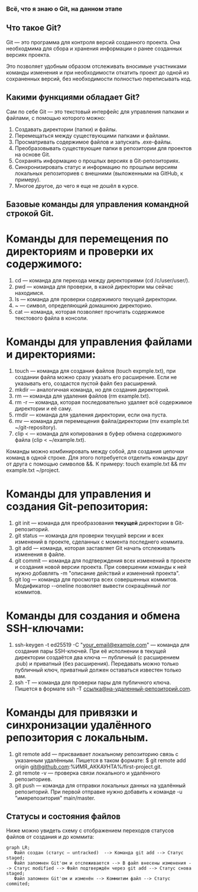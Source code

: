 ### **Всё, что я знаю о Git, на данном этапе**

## **Что такое Git?**

Git — это программа для контроля версий созданного проекта. Она необходмима для сбора и хранения информации о ранее созданных версиях проекта. 

Это позволяет удобным образом отслеживать вносимые участниками команды изменения и при необходимости откатить проект до одной из сохраненных версий, без необходимости полностью переписывать код. 

## **Какими функциями обладает Git?** 

Сам по себе Git — это текстовый интерфейс для управления папками и файлами, с помощью которого можно: 

1. Создавать директории (папки) и файлы. 
2. Перемещаться между существующими папками и файлами. 
3. Просматривать содержимое файлов и запускать .exe-файлы. 
4. Преобразовывать существующие папки в репозитории для проектов на основе Git. 
5. Сохранять информацию о прошлых версиях в Git-репозиториях.
6. Синхронизировать статус и информацию по прошлым версиям локальных репозиториев с внешними (выложенными на GitHub, к примеру). 
7. Многое другое, до чего я еще не дошёл в курсе. 

## **Базовые команды для управления командной строкой Git.** 

# Команды для перемещения по директориям и проверки их содержимого: 

1. cd — команда для перехода между директориями (cd /c/user/user/).
2. pwd — команда для проверки, в какой директории мы сейчас находимся.
3. ls — команда для проверки содержимого текущей директории. 
4. ~ — символ, определяющий домашнюю директорию. 
5. cat — команда, которая позволяет прочитать содержимое текстового файла в консоли. 

# Команды для управления файлами и директориями: 

1. touch — команда для создания файлов (touch expmple.txt), при создании файла можно сразу указать его расширение. Если не указывать его, создастся пустой файл без расширений. 
2. mkdir — аналогичная команда, но для создания директорий. 
3. rm — команда для удаления файлов (rm example.txt). 
4. rm -r — команда, которая последовательно удаляет всё содержимое директории и её саму. 
5. rmdir — команда для удаления директории, если она пуста. 
6. mv — команда для перемещения файла/директории (mv example.txt ~/git-repository).
7. clip < — команда для копирования в буфер обмена содержимого файла (clip < ~/example.txt).

Команды можно комбинировать между собой, для создания цепочки команд в одной строке. Для этого потребуется отделить команды друг от друга с помощью символов &&. К примеру: touch example.txt && mv example.txt ~/project.

# Команды для управления и создания Git-репозитория: 

1. git init — команда для преобразования **текущей** директории в Git-репозиторий. 
2. git status — команда для проверки текущей версии и всех изменений в проекте, сделанных с момента последнего коммита. 
3. git add — команда, которая заставляет Git начать отслеживать изменения в файле.
4. git commit — команда для подтверждения всех изменений в проекте и создания новой версии проекта. При совершении команды к ней нужно добавлять -m "описание действий и изменений проекта". 
5. git log — команда для просмотра всех совершенных коммитов. Модификатор --oneline позволяет вывести сокращённый лог коммитов.

# Команды для создания и обмена SSH-ключами: 

1. ssh-keygen -t ed25519 -C "your_email@example.com" — команда для создания пары SSH-ключей. При её исполнении в текущей директории создаётся два ключа — публичный (с расширением .pub) и приватный (без расширения). Передавать можно только публичный ключ, приватный должен оставаться известен только вам.
2. ssh -T —  команда для проверки пары для публичного ключа. Пишется в формате ssh -T ссылка@на-удаленный-репозиторий.com. 

#  Команды для привязки и синхронизации удалённого репозитория с локальным. 

1. git remote add — присваивает локальному репозиторию связь с указанным удалённым. Пишется в таком формате: $ git remote add origin git@github.com:%ИМЯ_АККАУНТА%/first-project.git.
2. git remote -v — проверка связи локального и удалённого репозиториев. 
3. git push  — команда для отправки локальных данных на удалённый репозиторий. При первой отправке нужно добавить к команде -u "имярепозитория" main/master.

## **Статусы и состояния файлов**

Ниже можно увидеть схему с отображением переходов статусов файлов от создания и до коммита: 

```mermaid
graph LR;
   Файл создан (статус — untracked)  --> Команда git add --> Статус staged;
   Файл запомнен Git'ом и отслеживается --> В файл внесены изменения --> Статус modified --> Файл подтверждён через git add --> Статус снова staged; 
   Файл запомнен Git'ом и изменён --> Коммитим файл --> Статус commited;  
```


